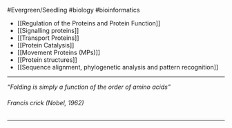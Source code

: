 #Evergreen/Seedling #biology #bioinformatics

- [[Regulation of the Proteins and Protein Function]]
- [[Signalling proteins]]
- [[Transport Proteins]]
- [[Protein Catalysis]]
- [[Movement Proteins (MPs)]]
- [[Protein structures]]
- [[Sequence alignment, phylogenetic analysis and pattern recognition]]

---
*“Folding is simply a function of the order of amino acids”* 
###### Francis crick (Nobel, 1962)
---
